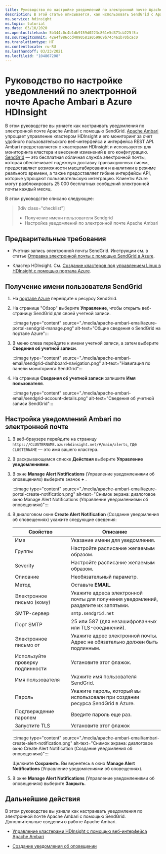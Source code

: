 ```yaml
---
title: Руководство по настройке уведомлений по электронной почте Apache Ambari в Azure HDInsight
description: В этой статье описывается, как использовать SendGrid с Apache Ambari для уведомлений по электронной почте.
ms.service: hdinsight
ms.topic: tutorial
ms.date: 03/10/2020
ms.openlocfilehash: 5b344c0c4b1db9159d0223c861e5d371cb225f5a
ms.sourcegitcommit: 42e4f986ccd4090581a059969b74c461b70bcac0
ms.translationtype: HT
ms.contentlocale: ru-RU
ms.lasthandoff: 03/23/2021
ms.locfileid: "104867208"
---
```

# <a name="tutorial-configure-apache-ambari-email-notifications-in-azure-hdinsight"></a>Руководство по настройке уведомлений по электронной почте Apache Ambari в Azure HDInsight

В этом руководстве вы узнаете как настраивать уведомления по электронной почте Apache Ambari с помощью SendGrid. [Apache Ambari](./hdinsight-hadoop-manage-ambari.md) упрощает управление кластером HDInsight и его мониторинг за счет удобного пользовательского веб-интерфейса и интерфейса REST API. Ambari предоставляется с кластерами HDInsight и используется для мониторинга кластера и внесения изменений в его конфигурацию. [SendGrid](https://sendgrid.com/solutions/) — это бесплатная облачная служба электронной почты, которая обеспечивает надежную доставку транзакционных писем, предоставляет возможности масштабирования и аналитики в режиме реального времени, а также предоставляет гибкие интерфейсы API, которые упрощают пользовательскую интеграцию. Клиенты Azure могут разблокировать 25 000 бесплатных сообщений электронной почты каждый месяц.

В этом руководстве описано следующее:

> [!div class="checklist"]
> * Получение имени пользователя Sendgrid
> * Настройка уведомлений по электронной почте Apache Ambari

## <a name="prerequisites"></a>Предварительные требования

* Учетная запись электронной почты SendGrid. Инструкции см. в статье [Отправка электронной почты с помощью SendGrid в Azure](../sendgrid-dotnet-how-to-send-email.md).

* Кластер HDInsight. См. [Создание кластеров под управлением Linux в HDInsight с помощью портала Azure](./hdinsight-hadoop-create-linux-clusters-portal.md).

## <a name="obtain-sendgrid-username"></a>Получение имени пользователя SendGrid

1. На [портале Azure](https://portal.azure.com) перейдите к ресурсу SendGrid.

1. На странице "Обзор" выберите **Управление**, чтобы открыть веб-страницу SendGrid для своей учетной записи.

    :::image type="content" source="./media/apache-ambari-email/azure-portal-sendgrid-manage.png" alt-text="Общие сведения о SendGrid на портале Azure":::

1. В меню слева перейдите к имени учетной записи, а затем выберите **Сведения об учетной записи**.

    :::image type="content" source="./media/apache-ambari-email/sendgrid-dashboard-navigation.png" alt-text="Навигация по панели мониторинга SendGrid":::

1. На странице **Сведения об учетной записи** запишите **Имя пользователя**.

    :::image type="content" source="./media/apache-ambari-email/sendgrid-account-details.png" alt-text="Сведения об учетной записи SendGrid":::

## <a name="configure-ambari-e-mail-notification"></a>Настройка уведомлений Ambari по электронной почте

1. В веб-браузере перейдите на страницу `https://CLUSTERNAME.azurehdinsight.net/#/main/alerts`, где `CLUSTERNAME` — это имя вашего кластера.

1. В раскрывающемся списке **Действия** выберите **Управление уведомлениями**.

1. В окне **Manage Alert Notifications** (Управление уведомлениями об оповещениях) выберите значок **+** .

    :::image type="content" source="./media/apache-ambari-email/azure-portal-create-notification.png" alt-text="Снимок экрана: диалоговое окно Manage Alert Notifications (Управление уведомлениями об оповещениях)":::

1. В диалоговом окне **Create Alert Notification** (Создание уведомления об оповещениях) укажите следующие сведения:

    |Свойство |Описание |
    |---|---|
    |Имя|Указание имени для уведомления.|
    |Группы|Настройте расписание желаемым образом.|
    |Severity|Настройте расписание желаемым образом.|
    |Описание|Необязательный параметр.|
    |Метод|Оставьте **EMAIL**.|
    |Электронное письмо (кому)|Укажите адреса электронной почты для получения уведомлений, разделите их запятыми.|
    |SMTP-сервер|`smtp.sendgrid.net`|
    |Порт SMTP|25 или 587 (для незашифрованных или TLS-соединений).|
    |Электронное письмо от|Укажите адрес электронной почты. Адрес не обязательно должен быть подлинным.|
    |Используйте проверку подлинности|Установите этот флажок.|
    |Имя пользователя|Укажите имя пользователя SendGrid.|
    |Пароль|Укажите пароль, который вы использовали при создании ресурса SendGrid в Azure.|
    |Подтверждение паролем|Введите пароль еще раз.|
    |Запустите TLS|Установите этот флажок|

    :::image type="content" source="./media/apache-ambari-email/ambari-create-alert-notification.png" alt-text="Снимок экрана: диалоговое окно Create Alert Notification (Создание уведомления об оповещениях)":::

    Щелкните **Сохранить**. Вы вернетесь в окно **Manage Alert Notifications** (Управление уведомлениями об оповещениях).

1. В окне **Manage Alert Notifications** (Управление уведомлениями об оповещениях) выберите **Закрыть**.

## <a name="next-steps"></a>Дальнейшие действия

В этом руководстве вы узнали как настраивать уведомления по электронной почте Apache Ambari с помощью SendGrid. Дополнительные сведения о работе Apache Ambari.

* [Управление кластерами HDInsight с помощью веб-интерфейса Apache Ambari](./hdinsight-hadoop-manage-ambari.md)

* [Создание уведомления об оповещении](https://docs.cloudera.com/HDPDocuments/Ambari-latest/managing-and-monitoring-ambari/content/amb_create_an_alert_notification.html)